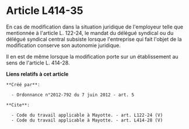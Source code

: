 # Article L414-35

En cas de modification dans la situation juridique de l'employeur telle que mentionnée à l'article L. 122-24, le mandat du
délégué syndical ou du délégué syndical central subsiste lorsque l'entreprise qui fait l'objet de la modification conserve
son autonomie juridique. 

Il en est de même lorsque la modification porte sur un établissement au sens de l'article L. 414-28.

**Liens relatifs à cet article**

	**Créé par**:

	  - Ordonnance n°2012-792 du 7 juin 2012 - art. 5

	**Cite**:

	  - Code du travail applicable à Mayotte. - art. L122-24 (V)
	  - Code du travail applicable à Mayotte. - art. L414-28 (V)
